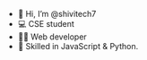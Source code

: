 - 👋 Hi, I’m @shivitech7
- 💻 CSE student
- 👩‍💻 Web developer
- 🤖 Skilled in JavaScript & Python.

<!---
shivitech7/shivitech7 is a ✨ special ✨ repository because its `README.md` (this file) appears on your GitHub profile.
You can click the Preview link to take a look at your changes.
--->
